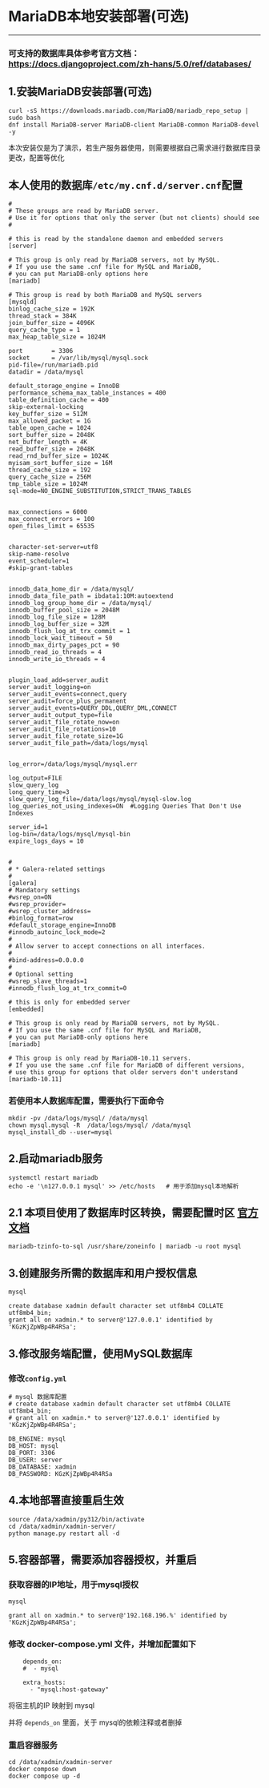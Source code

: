 # MariaDB本地安装部署(可选)
---

### 可支持的数据库具体参考官方文档：https://docs.djangoproject.com/zh-hans/5.0/ref/databases/

## 1.安装MariaDB安装部署(可选)

```shell
curl -sS https://downloads.mariadb.com/MariaDB/mariadb_repo_setup | sudo bash
dnf install MariaDB-server MariaDB-client MariaDB-common MariaDB-devel -y
```

本次安装仅是为了演示，若生产服务器使用，则需要根据自己需求进行数据库目录更改，配置等优化

## 本人使用的数据库```/etc/my.cnf.d/server.cnf```配置
```shell
#
# These groups are read by MariaDB server.
# Use it for options that only the server (but not clients) should see
#

# this is read by the standalone daemon and embedded servers
[server]

# This group is only read by MariaDB servers, not by MySQL.
# If you use the same .cnf file for MySQL and MariaDB,
# you can put MariaDB-only options here
[mariadb]

# This group is read by both MariaDB and MySQL servers
[mysqld]
binlog_cache_size = 192K
thread_stack = 384K
join_buffer_size = 4096K
query_cache_type = 1
max_heap_table_size = 1024M

port		= 3306
socket		= /var/lib/mysql/mysql.sock
pid-file=/run/mariadb.pid
datadir = /data/mysql

default_storage_engine = InnoDB
performance_schema_max_table_instances = 400
table_definition_cache = 400
skip-external-locking
key_buffer_size = 512M
max_allowed_packet = 1G
table_open_cache = 1024
sort_buffer_size = 2048K
net_buffer_length = 4K
read_buffer_size = 2048K
read_rnd_buffer_size = 1024K
myisam_sort_buffer_size = 16M
thread_cache_size = 192
query_cache_size = 256M
tmp_table_size = 1024M
sql-mode=NO_ENGINE_SUBSTITUTION,STRICT_TRANS_TABLES


max_connections = 6000
max_connect_errors = 100
open_files_limit = 65535


character-set-server=utf8
skip-name-resolve
event_scheduler=1
#skip-grant-tables


innodb_data_home_dir = /data/mysql/
innodb_data_file_path = ibdata1:10M:autoextend
innodb_log_group_home_dir = /data/mysql/
innodb_buffer_pool_size = 2048M
innodb_log_file_size = 128M
innodb_log_buffer_size = 32M
innodb_flush_log_at_trx_commit = 1
innodb_lock_wait_timeout = 50
innodb_max_dirty_pages_pct = 90
innodb_read_io_threads = 4
innodb_write_io_threads = 4


plugin_load_add=server_audit
server_audit_logging=on
server_audit_events=connect,query
server_audit=force_plus_permanent
server_audit_events=QUERY_DDL,QUERY_DML,CONNECT
server_audit_output_type=file
server_audit_file_rotate_now=on
server_audit_file_rotations=10
server_audit_file_rotate_size=1G
server_audit_file_path=/data/logs/mysql


log_error=/data/logs/mysql/mysql.err

log_output=FILE
slow_query_log
long_query_time=3
slow_query_log_file=/data/logs/mysql/mysql-slow.log
log_queries_not_using_indexes=ON  #Logging Queries That Don't Use Indexes

server_id=1
log-bin=/data/logs/mysql/mysql-bin
expire_logs_days = 10


#
# * Galera-related settings
#
[galera]
# Mandatory settings
#wsrep_on=ON
#wsrep_provider=
#wsrep_cluster_address=
#binlog_format=row
#default_storage_engine=InnoDB
#innodb_autoinc_lock_mode=2
#
# Allow server to accept connections on all interfaces.
#
#bind-address=0.0.0.0
#
# Optional setting
#wsrep_slave_threads=1
#innodb_flush_log_at_trx_commit=0

# this is only for embedded server
[embedded]

# This group is only read by MariaDB servers, not by MySQL.
# If you use the same .cnf file for MySQL and MariaDB,
# you can put MariaDB-only options here
[mariadb]

# This group is only read by MariaDB-10.11 servers.
# If you use the same .cnf file for MariaDB of different versions,
# use this group for options that older servers don't understand
[mariadb-10.11]

```
### 若使用本人数据库配置，需要执行下面命令
```shell
mkdir -pv /data/logs/mysql/ /data/mysql
chown mysql.mysql -R  /data/logs/mysql/ /data/mysql
mysql_install_db --user=mysql
```

## 2.启动mariadb服务
```shell
systemctl restart mariadb
echo -e '\n127.0.0.1 mysql' >> /etc/hosts   # 用于添加mysql本地解析
```

## 2.1 本项目使用了数据库时区转换，需要配置时区 [官方文档](https://mariadb.com/kb/en/mariadb-tzinfo-to-sql/)

```shell
mariadb-tzinfo-to-sql /usr/share/zoneinfo | mariadb -u root mysql
```

## 3.创建服务所需的数据库和用户授权信息
```shell
mysql
```
```shell
create database xadmin default character set utf8mb4 COLLATE utf8mb4_bin;
grant all on xadmin.* to server@'127.0.0.1' identified by 'KGzKjZpWBp4R4RSa';
```

## 3.修改服务端配置，使用MySQL数据库

### 修改```config.yml```
```shell
# mysql 数据库配置
# create database xadmin default character set utf8mb4 COLLATE utf8mb4_bin;
# grant all on xadmin.* to server@'127.0.0.1' identified by 'KGzKjZpWBp4R4RSa';

DB_ENGINE: mysql
DB_HOST: mysql
DB_PORT: 3306
DB_USER: server
DB_DATABASE: xadmin
DB_PASSWORD: KGzKjZpWBp4R4RSa
```

## 4.本地部署直接重启生效
```shell
source /data/xadmin/py312/bin/activate
cd /data/xadmin/xadmin-server/
python manage.py restart all -d
```

## 5.容器部署，需要添加容器授权，并重启
### 获取容器的IP地址，用于mysql授权
```shell
mysql
```
```shell
grant all on xadmin.* to server@'192.168.196.%' identified by 'KGzKjZpWBp4R4RSa';
```

### 修改 docker-compose.yml 文件，并增加配置如下

```shell
    depends_on:
    #  - mysql
```

```shell
    extra_hosts:
      - "mysql:host-gateway"
```

将宿主机的IP 映射到 mysql

并将 ```depends_on``` 里面，关于 mysql的依赖注释或者删掉

### 重启容器服务
```shell
cd /data/xadmin/xadmin-server
docker compose down
docker compose up -d
```